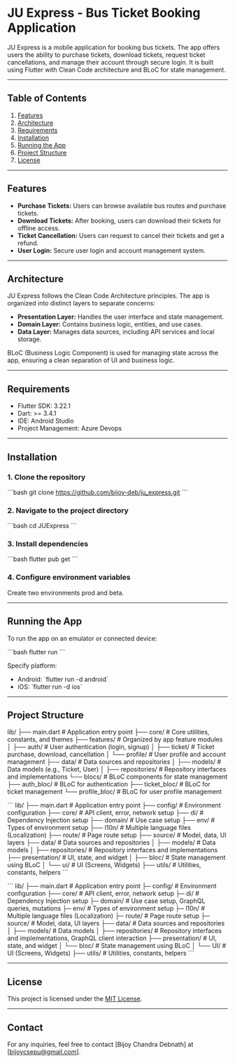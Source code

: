 
# JU Express - Bus Ticket Booking Application

JU Express is a mobile application for booking bus tickets. The app offers users the ability to purchase tickets, download tickets, request ticket cancellations, and manage their account through secure login. It is built using Flutter with Clean Code architecture and BLoC for state management.

---

## Table of Contents

1. [Features](#features)
2. [Architecture](#architecture)
3. [Requirements](#requirements)
4. [Installation](#installation)
5. [Running the App](#running-the-app)
6. [Project Structure](#project-structure)
7. [License](#license)

---

## Features

- **Purchase Tickets:** Users can browse available bus routes and purchase tickets.
- **Download Tickets:** After booking, users can download their tickets for offline access.
- **Ticket Cancellation:** Users can request to cancel their tickets and get a refund.
- **User Login:** Secure user login and account management system.

---

## Architecture

JU Express follows the Clean Code Architecture principles. The app is organized into distinct layers to separate concerns:

- **Presentation Layer:** Handles the user interface and state management.
- **Domain Layer:** Contains business logic, entities, and use cases.
- **Data Layer:** Manages data sources, including API services and local storage.

BLoC (Business Logic Component) is used for managing state across the app, ensuring a clean separation of UI and business logic.

---

## Requirements

- Flutter SDK: 3.22.1
- Dart: >= 3.4.1
- IDE: Android Studio 
- Project Management: Azure Devops

---

## Installation

### 1. Clone the repository

\`\`\`bash
git clone https://github.com/bijoy-deb/ju_express.git
\`\`\`

### 2. Navigate to the project directory

\`\`\`bash
cd JUExpress
\`\`\`

### 3. Install dependencies

\`\`\`bash
flutter pub get
\`\`\`

### 4. Configure environment variables

Create two environments prod and beta. 

---

## Running the App

To run the app on an emulator or connected device:

\`\`\`bash
flutter run
\`\`\`

Specify platform:

- Android: \`flutter run -d android\`
- iOS: \`flutter run -d ios\`

---

## Project Structure


lib/
  ├── main.dart                     # Application entry point
  ├── core/                         # Core utilities, constants, and themes
  ├── features/                     # Organized by app feature modules
  │   ├── auth/                     # User authentication (login, signup)
  │   ├── ticket/                   # Ticket purchase, download, cancellation
  │   └── profile/                  # User profile and account management
  ├── data/                         # Data sources and repositories
  │   ├── models/                   # Data models (e.g., Ticket, User)
  │   ├── repositories/             # Repository interfaces and implementations
  └── blocs/                        # BLoC components for state management
      ├── auth_bloc/                # BLoC for authentication
      ├── ticket_bloc/              # BLoC for ticket management
      └── profile_bloc/             # BLoC for user profile management


\`\`\`
lib/
  ├── main.dart                     # Application entry point
  ├── config/                       # Environment configuration
  ├── core/                         # API client, error, network setup
  ├── di/                           # Dependency Injection setup
  ├── domain/                       # Use case setup
  ├── env/                          # Types of environment setup
  ├── l10n/                         # Multiple language files (Localization)
  ├── route/                        # Page route setup
  ├── source/                       # Model, data, UI layers
      ├── data/                     # Data sources and repositories
      │   ├── models/               # Data models 
      │   ├── repositories/         # Repository interfaces and implementations
      ├── presentation/             # UI, state, and widget
      │   ├── bloc/                 # State management using BLoC
      │   └── ui/                   # UI (Screens, Widgets)
      ├── utils/                    # Utilities, constants, helpers
\`\`\`

\`\`\`
lib/
  ├── main.dart                     # Application entry point
  ├─  config/                       # Environment configuration
  ├── core/                         # API client, error, network setup
  ├─  di/                           # Dependency Injection setup
  ├─  domain/                       # Use case setup, GraphQL queries, mutations
  ├─  env/                          # Types of environment setup
  ├─  l10n/                         # Multiple language files (Localization)
  ├─  route/                        # Page route setup
  ├─  source/                       # Model, data, UI layers
      ├── data/                     # Data sources and repositories
      │  ├── models/                # Data models 
      │  ├── repositories/          # Repository interfaces and implementations, GraphQL client interaction
      ├── presentation/             # UI, state, and widget
      │  └── bloc/                  # State management using BLoC
      │  └── UI/                    # UI (Screens, Widgets)
      ├── utils/                    # Utilities, constants, helpers
\`\`\`

---



## License

This project is licensed under the [MIT License](LICENSE).

---

## Contact

For any inquiries, feel free to contact [Bijoy Chandra Debnath] at [bijoycsepu@gmail.com].
